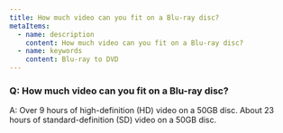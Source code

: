 ```yaml
---
title: How much video can you fit on a Blu-ray disc?
metaItems:
  - name: description
    content: How much video can you fit on a Blu-ray disc?
  - name: keywords
    content: Blu-ray to DVD
---
```


### Q: How much video can you fit on a Blu-ray disc?

A: Over 9 hours of high-definition (HD) video on a 50GB disc.
About 23 hours of standard-definition (SD) video on a 50GB disc.